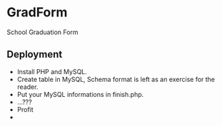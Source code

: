 # GradForm
School Graduation Form

Deployment 
----------
* Install PHP and MySQL.
* Create table in MySQL, Schema format is left as an exercise for the reader.
* Put your MySQL informations in finish.php.
* ...???
* Profit
* 
